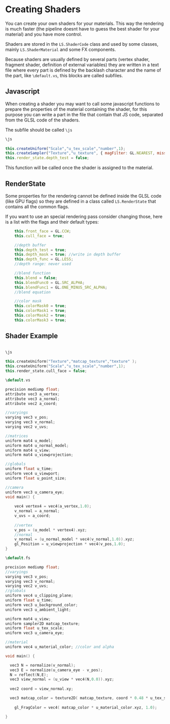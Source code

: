 # Creating Shaders #

You can create your own shaders for your materials. This way the rendering is much faster (the pipeline doesnt have to guess the best shader for your material) and you have more control.

Shaders are stored in the ```LS.ShaderCode``` class and used by some classes, mainly ```LS.ShaderMaterial``` and some FX components.

Because shaders are usually defined by several parts (vertex shader, fragment shader, definition of external variables) they are written in a text file where every part is defined by the backlash character and the name of the part, like  ```\default.vs```, this blocks are called subfiles.

## Javascript ##

When creating a shader you may want to call some javascript functions to prepare the properties of the material containing the shader, for this purpose you can write a part in the file that contain that JS code, separated from the GLSL code of the shaders.

The subfile should be called ```\js```

```js
\js
  
this.createUniform("Scale","u_tex_scale","number",1);
this.createSampler("Texture","u_texture", { magFilter: GL.NEAREST, missing: "white"} );
this.render_state.depth_test = false;
```

This function will be called once the shader is assigned to the material.

## RenderState ##

Some properties for the rendering cannot be defined inside the GLSL code (like GPU flags) so they are defined in a class called ```LS.RenderState``` that contains all the common flags.

If you want to use an special rendering pass consider changing those, here is a list with the flags and their default types:

```js
	this.front_face = GL.CCW;
	this.cull_face = true;

	//depth buffer
	this.depth_test = true;
	this.depth_mask = true; //write in depth buffer
	this.depth_func = GL.LESS;
	//depth range: never used

	//blend function
	this.blend = false;
	this.blendFunc0 = GL.SRC_ALPHA;
	this.blendFunc1 = GL.ONE_MINUS_SRC_ALPHA;
	//blend equation

	//color mask
	this.colorMask0 = true;
	this.colorMask1 = true;
	this.colorMask2 = true;
	this.colorMask3 = true;
```


## Shader Example ##

```c++

\js
  
this.createUniform("Texture","matcap_texture","texture" );
this.createUniform("Scale","u_tex_scale","number",1);
this.render_state.cull_face = false;

\default.vs

precision mediump float;
attribute vec3 a_vertex;
attribute vec3 a_normal;
attribute vec2 a_coord;

//varyings
varying vec3 v_pos;
varying vec3 v_normal;
varying vec2 v_uvs;

//matrices
uniform mat4 u_model;
uniform mat4 u_normal_model;
uniform mat4 u_view;
uniform mat4 u_viewprojection;

//globals
uniform float u_time;
uniform vec4 u_viewport;
uniform float u_point_size;

//camera
uniform vec3 u_camera_eye;
void main() {
	
	vec4 vertex4 = vec4(a_vertex,1.0);
	v_normal = a_normal;
	v_uvs = a_coord;
	
	//vertex
	v_pos = (u_model * vertex4).xyz;
	//normal
	v_normal = (u_normal_model * vec4(v_normal,1.0)).xyz;
	gl_Position = u_viewprojection * vec4(v_pos,1.0);
}

\default.fs

precision mediump float;
//varyings
varying vec3 v_pos;
varying vec3 v_normal;
varying vec2 v_uvs;
//globals
uniform vec4 u_clipping_plane;
uniform float u_time;
uniform vec3 u_background_color;
uniform vec3 u_ambient_light;

uniform mat4 u_view;
uniform sampler2D matcap_texture;
uniform float u_tex_scale;
uniform vec3 u_camera_eye;

//material
uniform vec4 u_material_color; //color and alpha

void main() {

  vec3 N = normalize(v_normal);
  vec3 E = normalize(u_camera_eye - v_pos);
  N = reflect(N,E);
  vec3 view_normal = (u_view * vec4(N,0.0)).xyz;
  
  vec2 coord = view_normal.xy;

  vec3 matcap_color = texture2D( matcap_texture, coord * 0.48 * u_tex_scale + vec2(0.5) ).xyz;
  
	gl_FragColor = vec4( matcap_color * u_material_color.xyz, 1.0);

}

```
